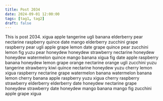 ```yaml
---
title: Post 2034
date: 2024-09-01 12:00:00
tags: [tag1, tag2]
draft: false
---
```

This is post 2034.
xigua
apple
tangerine
ugli
banana
elderberry
pear
nectarine
raspberry
quince
date
mango
elderberry
zucchini
grape
raspberry
pear
ugli
apple
grape
lemon
date
grape
quince
pear
zucchini
lemon
fig
yuzu
pear
honeydew
honeydew
strawberry
nectarine
honeydew
honeydew
watermelon
quince
mango
banana
xigua
fig
date
apple
raspberry
banana
honeydew
lemon
grape
orange
nectarine
orange
ugli
zucchini
yuzu
tangerine
strawberry
kiwi
quince
nectarine
honeydew
yuzu
cherry
lemon
xigua
raspberry
nectarine
grape
watermelon
banana
watermelon
banana
lemon
cherry
banana
apple
raspberry
yuzu
xigua
cherry
raspberry
strawberry
elderberry
elderberry
date
honeydew
nectarine
grape
honeydew
strawberry
date
honeydew
mango
banana
mango
fig
zucchini
apple
grape
xigua
